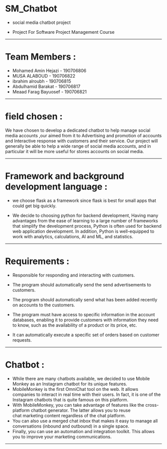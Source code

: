# SM_Chatbot

- social media chatbot project
  
- Project For Software Project Management Course

_________________________________________________________________________________


# Team Members :
  
- Mohamed Amin Hejazi - 190706806 
- MUSA ALABOUD - 190706822
- ibrahim alroubh - 190706815
- Abdulhamid Barakat - 190706817
- Meaad Farag Bayuosef - 190706821 


_________________________________________________________________________________
  
  
 # field chosen :
  
   We have chosen to develop a dedicated chatbot to help manage social media accounts ,our aimed 
   from it to Advertising and promotion of accounts and Interactive response  with customers and
   their service. Our project will generally be able to help a wide range of social media accounts, 
   and in particular it will be more useful for stores accounts on social media.
  
  
_________________________________________________________________________________
  
  
 # Framework and background development language :
  
 - we choose flask as a framework since flask is best for small apps that could get big quickly.
  
 - We decide to choosing python for backend development, Having many advantages from the ease
   of learning to a large number of frameworks that simplify the development process, Python 
   is often used for backend web application development. In addition, Python is well-equipped
   to work with analytics, calculations, AI and ML, and statistics.
  
  
_________________________________________________________________________________
    
 # Requirements :
  
 - Responsible for responding and interacting with customers.
  
 - The program should automatically send the send advertisements to customers.

 - The program should automatically send what has been added recently on accounts to the customers.

 - The program must have access to specific information in the account databases, enabling it to provide
   customers with information they need to know, such as the availability of a product or its price, etc.

 - It can automatically execute a specific set of orders based on customer requests.
  

_________________________________________________________________________________
  
  # Chatbot :
  
 - While there are many chatbots available, we decided to use Mobile Monkey as an Instagram chatbot
   for its unique features.
 - MobileMonkey is the first OmniChat tool on the web. It allows companies to interact in real time with 
   their users. In fact, it is one of the Instagram chatbots that is quite famous on this platform.  
 - With MobileMonkey, you can take advantage of features like the cross-platform chatbot generator.
   The latter allows you to reuse chat marketing content regardless of the chat platform.
 - You can also use a merged chat inbox that makes it easy to manage all conversations (inbound and outbound)
   in a single space.
 - Finally, you can use an automation and integration toolkit. This allows you to improve your
   marketing communications.
   
 _________________________________________________________________________________
  
  
  
  
